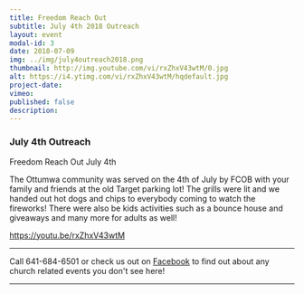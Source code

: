 ```yaml
---
title: Freedom Reach Out
subtitle: July 4th 2018 Outreach
layout: event
modal-id: 3
date: 2018-07-09
img: ../img/july4outreach2018.png
thumbnail: http://img.youtube.com/vi/rxZhxV43wtM/0.jpg
alt: https://i4.ytimg.com/vi/rxZhxV43wtM/hqdefault.jpg
project-date:
vimeo:
published: false
description:
---
```


### July 4th Outreach

Freedom Reach Out
July 4th

The Ottumwa community was served on the 4th of July by FCOB with your family and friends at the old Target parking lot! The grills were lit and we handed out hot dogs and chips to everybody coming to watch the fireworks! There were also be kids activities such as a bounce house and giveaways and many more for adults as well!

https://youtu.be/rxZhxV43wtM

-----

Call 641-684-6501 or check us out on <a href="https://www.facebook.com/FirstChurchOfTheOpenBibleOfOttumwa/" target="_blank">Facebook</a> to find out about any church related events you don't see here!

------
